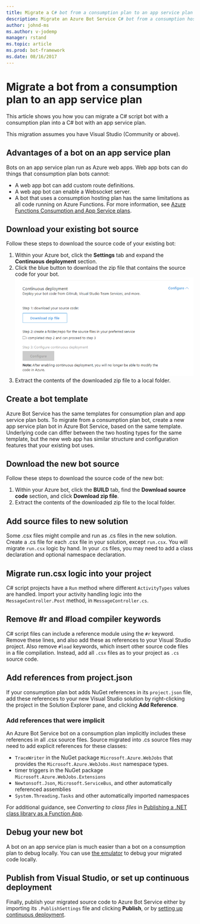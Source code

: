 ```yaml
---
title: Migrate a C# bot from a consumption plan to an app service plan | Microsoft Docs
description: Migrate an Azure Bot Service C# bot from a consumption hosting plan to an app service hosting plan.
author: johnd-ms
ms.author: v-jodemp
manager: rstand
ms.topic: article
ms.prod: bot-framework
ms.date: 08/16/2017
---
```

# Migrate a bot from a consumption plan to an app service plan

This article shows you how you can migrate a C# script bot with a consumption plan into a C# bot with an app service plan. 

This migration assumes you have Visual Studio (Community or above).

## Advantages of a bot on an app service plan

Bots on an app service plan run as Azure web apps. Web app bots can do things that consumption plan bots cannot:

- A web app bot can add custom route definitions.
- A web app bot can enable a Websocket server. 
- A bot that uses a consumption hosting plan has the same limitations as all code running on Azure Functions. For more information, see <a target='_blank' href='https://docs.microsoft.com/en-us/azure/azure-functions/functions-scale'>Azure Functions Consumption and App Service plans</a>.

## Download your existing bot source

Follow these steps to download the source code of your existing bot:

1. Within your Azure bot, click the **Settings** tab and expand the **Continuous deployment** section.  
2. Click the blue button to download the zip file that contains the source code for your bot.  
    ![Download the bot zip file](../media/continuous-deployment-consumption-download.png)
3. Extract the contents of the downloaded zip file to a local folder. 


## Create a bot template

Azure Bot Service has the same templates for consumption plan and app service plan bots. To migrate from a consumption plan bot, create a new app service plan bot in Azure Bot Service, based on the same template. Underlying code can differ between the two hosting types for the same template, but the new web app has similar structure and configuration features that your existing bot uses.

## Download the new bot source

Follow these steps to download the source code of the new bot:

1. Within your Azure bot, click the **BUILD** tab, find the **Download source code** section, and click **Download zip file**. 
2. Extract the contents of the downloaded zip file to the local folder.

## Add source files to new solution

Some .csx files might compile and run as .cs files in the new solution. Create a .cs file for each .csx file in your solution, except `run.csx`. You will migrate `run.csx` logic by hand. In your .cs files, you may need to add a class declaration and optional namespace declaration.

## Migrate run.csx logic into your project

C# script projects have a `Run` method where different `ActivityTypes` values are handled. Import your activity handling logic into the `MessageController.Post` method, in `MessageController.cs`.

## Remove #r and #load compiler keywords

C# script files can include a reference module using the `#r` keyword. Remove these lines, and also add these as references to your Visual Studio project. Also remove `#load` keywords, which insert other source code files in a file compilation. Instead, add all `.csx` files as to your project as `.cs` source code.

## Add references from project.json

If your consumption plan bot adds NuGet references in its `project.json` file, add these references to your new Visual Studio solution by right-clicking the project in the Solution Explorer pane, and clicking **Add Reference**.

### Add references that were implicit

An Azure Bot Service bot on a consumption plan implicitly includes these references in all .csx source files. Source migrated into .cs source files may need to add explicit references for these classes:

- `TraceWriter` in the NuGet package `Microsoft.Azure.WebJobs` that provides the `Microsoft.Azure.WebJobs.Host` namespace types. 
- timer triggers in the NuGet package `Microsoft.Azure.WebJobs.Extensions`
- `Newtonsoft.Json`, `Microsoft.ServiceBus`, and other automatically referenced assemblies
- `System.Threading.Tasks` and other automatically imported namespaces

For additional guidance, see *Converting to class files* in <a target='_blank' href='https://blogs.msdn.microsoft.com/appserviceteam/2017/03/16/publishing-a-net-class-library-as-a-function-app/'>Publishing a .NET class library as a Function App</a>.

## Debug your new bot

A bot on an app service plan is much easier than a bot on a consumption plan to debug locally. You can use [the emulator](../debug-bots-emulator.md) to debug your migrated code locally.

## Publish from Visual Studio, or set up continuous deployment

Finally, publish your migrated source code to Azure Bot Service either by importing its `.PublishSettings` file and clicking **Publish**, or by [setting up continuous deployment](azure-bot-service-debug-bot.md).
